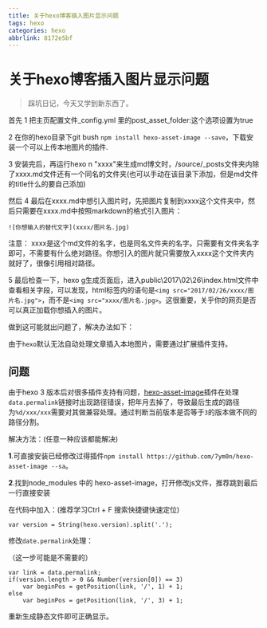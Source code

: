 ```yaml
---
title: 关于hexo博客插入图片显示问题
tags: hexo
categories: hexo
abbrlink: 8172e5bf
---
```

# 关于hexo博客插入图片显示问题

> 踩坑日记，今天又学到新东西了。

首先
1 把主页配置文件_config.yml 里的post_asset_folder:这个选项设置为true

2 在你的hexo目录下git bush `npm install hexo-asset-image --save`，下载安装一个可以上传本地图片的插件.

3 安装完后，再运行hexo n "xxxx"来生成md博文时，/source/_posts文件夹内除了xxxx.md文件还有一个同名的文件夹(也可以手动在该目录下添加，但是md文件的title什么的要自己添加)

然后
4 最后在xxxx.md中想引入图片时，先把图片复制到xxxx这个文件夹中，然后只需要在xxxx.md中按照markdown的格式引入图片：

`![你想输入的替代文字](xxxx/图片名.jpg)`

注意： xxxx是这个md文件的名字，也是同名文件夹的名字。只需要有文件夹名字即可，不需要有什么绝对路径。你想引入的图片就只需要放入xxxx这个文件夹内就好了，很像引用相对路径。

5 最后检查一下，hexo g生成页面后，进入public\2017\02\26\index.html文件中查看相关字段，可以发现，html标签内的语句是`<img src="2017/02/26/xxxx/图片名.jpg">`，而不是`<img src="xxxx/图片名.jpg>`。这很重要，关乎你的网页是否可以真正加载你想插入的图片。

做到这可能就出问题了，解决办法如下：

由于`hexo`默认无法自动处理文章插入本地图片，需要通过扩展插件支持。

## 问题

由于hexo 3 版本后对很多插件支持有问题，[hexo-asset-image](https://github.com/CodeFalling/hexo-asset-image.git)插件在处理`data.permalink`链接时出现路径错误，把年月去掉了，导致最后生成的路径为`%d/xxx/xxx`需要对其做兼容处理。通过判断当前版本是否等于`3`的版本做不同的路径分割。

解决方法：(任意一种应该都能解决)

**1**.可直接安装已经修改过得插件`npm install https://github.com/7ym0n/hexo-asset-image --sa`。

**2**.找到node_modules 中的 hexo-asset-image，打开修改js文件，推荐跳到最后一行直接安装

在代码中加入：(推荐学习Ctrl + F 搜索快捷键快速定位)

```JS
var version = String(hexo.version).split('.');
```



修改`date.permalink`处理：

（这一步可能是不需要的）

```JS
var link = data.permalink;  
if(version.length > 0 && Number(version[0]) == 3) 
    var beginPos = getPosition(link, '/', 1) + 1; 
else 
    var beginPos = getPosition(link, '/', 3) + 1;
```

重新生成静态文件即可正确显示。



